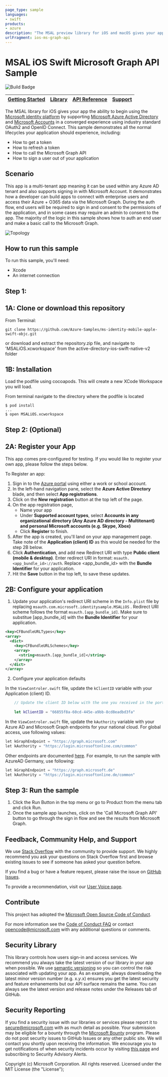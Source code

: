 ```yaml
---
page_type: sample
languages:
- swift
products:
- azure
description: "The MSAL preview library for iOS and macOS gives your app the ability to begin using the Microsoft Cloud by supporting Microsoft Azure Active Directory and Microsoft Accounts in a converged experience using industry standard OAuth2 and OpenID Connect."
urlFragment: ios-ms-graph-api
---
```


# MSAL iOS Swift Microsoft Graph API Sample 

![Build Badge](https://identitydivision.visualstudio.com/_apis/public/build/definitions/a7934fdd-dcde-4492-a406-7fad6ac00e17/523/badge)

| [Getting Started](https://docs.microsoft.com/azure/active-directory/develop/guidedsetups/active-directory-ios)| [Library](https://github.com/AzureAD/microsoft-authentication-library-for-objc) | [API Reference](https://azuread.github.io/docs/objc/) | [Support](README.md#feedback,community-help,-and-support)
| --- | --- | --- | --- |

The MSAL library for iOS gives your app the ability to begin using the [Microsoft identity platform](https://aka.ms/aaddev) by supporting [Microsoft Azure Active Directory](https://azure.microsoft.com/en-us/services/active-directory/) and [Microsoft Accounts](https://account.microsoft.com) in a converged experience using industry standard OAuth2 and OpenID Connect. This sample demonstrates all the normal lifecycles your application should experience, including:

- How to get a token
- How to refresh a token
- How to call the Microsoft Graph API
- How to sign a user out of your application

## Scenario

This app is a multi-tenant app meaning it can be used within any Azure AD tenant and also supports signing in with Microsoft Account.  It demonstrates how a developer can build apps to connect with enterprise users and access their Azure + O365 data via the Microsoft Graph.  During the auth flow, end users will be required to sign in and consent to the permissions of the application, and in some cases may require an admin to consent to the app.  The majority of the logic in this sample shows how to auth an end user and make a basic call to the Microsoft Graph.

![Topology](./images/iosintro.png)

## How to run this sample

To run this sample, you'll need:

* Xcode
* An internet connection

## Step 1: 

## 1A: Clone or download this repository

From Terminal:

```terminal
git clone https://github.com/Azure-Samples/ms-identity-mobile-apple-swift-objc.git
```
or download and extract the repository.zip file, and navigate to 'MSALiOS.xcworkspace' from the active-directory-ios-swift-native-v2 folder

## 1B: Installation

Load the podfile using cocoapods. This will create a new XCode Workspace you will load.

From terminal navigate to the directory where the podfile is located

```
$ pod install
...
$ open MSALiOS.xcworkspace
```

## Step 2: (Optional) 

## 2A: Register your App  

This app comes pre-configured for testing.  If you would like to register your own app, please follow the steps below.

To Register an app:

1. Sign in to the [Azure portal](https://portal.azure.com) using either a work or school account.
2. In the left-hand navigation pane, select the **Azure Active Directory** blade, and then select **App registrations**.
3. Click on the **New registration** button at the top left of the page.
4. On the app registration page,
   - Name your app
   - Under **Supported account types**, select **Accounts in any organizational directory (Any Azure AD directory - Multitenant) and personal Microsoft accounts (e.g. Skype, Xbox)**
   - Click **Register** to finish.
5. After the app is created, you'll land on your app management page. Take note of the **Application (client) ID** as this would be needed for the step 2B below.
6. Click **Authentication**, and add new Redirect URI with type **Public client (mobile & desktop)**. Enter redirect URI in format: `msauth.<app_bundle_id>://auth`. Replace <app_bundle_id> with the **Bundle Identifier** for your application. 
7. Hit the **Save** button in the top left, to save these updates.

## 2B: Configure your application

1. Update your application's redirect URI scheme in the  `Info.plist` file by replacing `msauth.com.microsoft.identitysample.MSALiOS` . Redirect URI scheme follows the format `msauth.[app_bundle_id]`. Make sure to substitue [app_bundle_id] with the **Bundle Identifier** for your application. 

```xml
<key>CFBundleURLTypes</key>
<array>
  <dict>
    <key>CFBundleURLSchemes</key>
    <array>
      <string>msauth.[app_bundle_id]</string>
    </array>
  </dict>
</array>
```

2. Configure your application defaults

In the `ViewControler.swift` file, update the `kClientID` variable with your Application (client) ID.

```swift
    // Update the client ID below with the one you received in the portal. Below ID is for running the sample app only.
    
    let kClientID = "66855f8a-60cd-445e-a9bb-8cd8eadbd3fa"
```

In the `ViewControler.swift` file, update the `kAuthority` variable with your Azure AD and Microsoft Graph endpoints for your national cloud. For global access, use following values:

```objective-c
let kGraphEndpoint = "https://graph.microsoft.com"
let kAuthority = "https://login.microsoftonline.com/common"
```

Other endpoints are documented [here](https://docs.microsoft.com/en-us/graph/deployments#app-registration-and-token-service-root-endpoints). For example, to run the sample with AzureAD Germany, use following:

```objective-c
let kGraphEndpoint = "https://graph.microsoft.de"
let kAuthority = "https://login.microsoftonline.de/common"
```

## Step 3: Run the sample

1. Click the Run Button in the top menu or go to Product from the menu tab and click Run.
2. Once the sample app launches, click on the 'Call Microsoft Graph API' button to go through the sign in flow and see the results from Microsoft Graph.

## Feedback, Community Help, and Support

We use [Stack Overflow](http://stackoverflow.com/questions/tagged/msal) with the community to provide support. We highly recommend you ask your questions on Stack Overflow first and browse existing issues to see if someone has asked your question before. 

If you find a bug or have a feature request, please raise the issue on [GitHub Issues](../../issues). 

To provide a recommendation, visit our [User Voice page](https://feedback.azure.com/forums/169401-azure-active-directory).

## Contribute

This project has adopted the [Microsoft Open Source Code of Conduct](https://opensource.microsoft.com/codeofconduct/). 

For more information see the [Code of Conduct FAQ](https://opensource.microsoft.com/codeofconduct/faq/) or contact [opencode@microsoft.com](mailto:opencode@microsoft.com) with any additional questions or comments.

## Security Library

This library controls how users sign-in and access services. We recommend you always take the latest version of our library in your app when possible. We use [semantic versioning](http://semver.org) so you can control the risk associated with updating your app. As an example, always downloading the latest minor version number (e.g. x.*y*.x) ensures you get the latest security and feature enhanements but our API surface remains the same. You can always see the latest version and release notes under the Releases tab of GitHub.

## Security Reporting

If you find a security issue with our libraries or services please report it to [secure@microsoft.com](mailto:secure@microsoft.com) with as much detail as possible. Your submission may be eligible for a bounty through the [Microsoft Bounty](http://aka.ms/bugbounty) 
program. Please do not post security issues to GitHub Issues or any other public site. We will contact you shortly upon receiving the information. We encourage you to get notifications of when security incidents occur by visiting [this page](https://technet.microsoft.com/en-us/security/dd252948) and subscribing to Security Advisory Alerts.

Copyright (c) Microsoft Corporation.  All rights reserved. Licensed under the MIT License (the "License");
